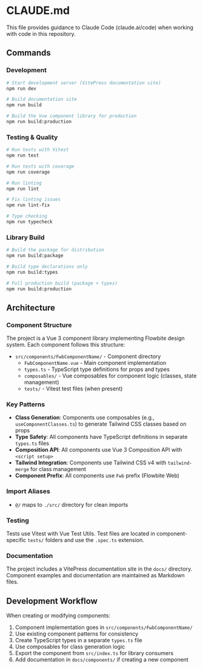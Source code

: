 # CLAUDE.md

This file provides guidance to Claude Code (claude.ai/code) when working with code in this repository.

## Commands

### Development
```bash
# Start development server (VitePress documentation site)
npm run dev

# Build documentation site
npm run build

# Build the Vue component library for production
npm run build:production
```

### Testing & Quality
```bash
# Run tests with Vitest
npm run test

# Run tests with coverage
npm run coverage

# Run linting
npm run lint

# Fix linting issues
npm run lint-fix

# Type checking
npm run typecheck
```

### Library Build
```bash
# Build the package for distribution
npm run build:package

# Build type declarations only
npm run build:types

# Full production build (package + types)
npm run build:production
```

## Architecture

### Component Structure
The project is a Vue 3 component library implementing Flowbite design system. Each component follows this structure:
- `src/components/FwbComponentName/` - Component directory
  - `FwbComponentName.vue` - Main component implementation
  - `types.ts` - TypeScript type definitions for props and types
  - `composables/` - Vue composables for component logic (classes, state management)
  - `tests/` - Vitest test files (when present)

### Key Patterns
- **Class Generation**: Components use composables (e.g., `useComponentClasses.ts`) to generate Tailwind CSS classes based on props
- **Type Safety**: All components have TypeScript definitions in separate `types.ts` files
- **Composition API**: All components use Vue 3 Composition API with `<script setup>`
- **Tailwind Integration**: Components use Tailwind CSS v4 with `tailwind-merge` for class management
- **Component Prefix**: All components use `Fwb` prefix (Flowbite Web)

### Import Aliases
- `@/` maps to `./src/` directory for clean imports

### Testing
Tests use Vitest with Vue Test Utils. Test files are located in component-specific `tests/` folders and use the `.spec.ts` extension.

### Documentation
The project includes a VitePress documentation site in the `docs/` directory. Component examples and documentation are maintained as Markdown files.

## Development Workflow

When creating or modifying components:
1. Component implementation goes in `src/components/FwbComponentName/`
2. Use existing component patterns for consistency
3. Create TypeScript types in a separate `types.ts` file
4. Use composables for class generation logic
5. Export the component from `src/index.ts` for library consumers
6. Add documentation in `docs/components/` if creating a new component
